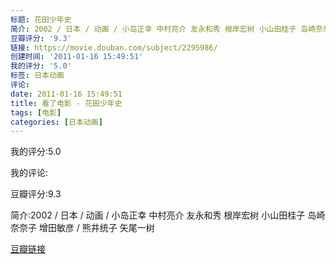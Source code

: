 ```yaml
---
标题: 花田少年史
简介: 2002 / 日本 / 动画 / 小岛正幸 中村亮介 友永和秀 根岸宏树 小山田桂子 岛崎奈奈子 增田敏彦 / 熊井统子 矢尾一树
豆瓣评分: '9.3'
链接: https://movie.douban.com/subject/2295986/
创建时间: '2011-01-16 15:49:51'
我的评分: '5.0'
标签: 日本动画
评论:
date: 2011-01-16 15:49:51
title: 看了电影 - 花田少年史
tags: [电影]
categories: [日本动画]
---
```


我的评分:5.0

我的评论:

豆瓣评分:9.3

简介:2002 / 日本 / 动画 / 小岛正幸 中村亮介 友永和秀 根岸宏树 小山田桂子 岛崎奈奈子 增田敏彦 / 熊井统子 矢尾一树

[豆瓣链接](https://movie.douban.com/subject/2295986/)

